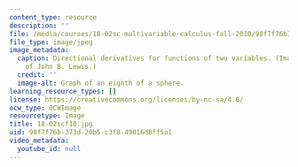 ```yaml
---
content_type: resource
description: ''
file: /media/courses/18-02sc-multivariable-calculus-fall-2010/98f7f76b373d20b5c3f849016d8ff5a1_18-02scf10.jpg
file_type: image/jpeg
image_metadata:
  caption: Directional derivatives for functions of two variables. (Image courtesy
    of John B. Lewis.)
  credit: ''
  image-alt: Graph of an eighth of a sphere.
learning_resource_types: []
license: https://creativecommons.org/licenses/by-nc-sa/4.0/
ocw_type: OCWImage
resourcetype: Image
title: 18-02scf10.jpg
uid: 98f7f76b-373d-20b5-c3f8-49016d8ff5a1
video_metadata:
  youtube_id: null
---
```

